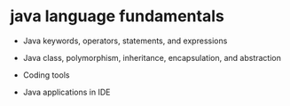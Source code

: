 # java language fundamentals

- Java keywords, operators, statements, and expressions

- Java class, polymorphism, inheritance, encapsulation, and abstraction

- Coding tools

- Java applications in IDE
